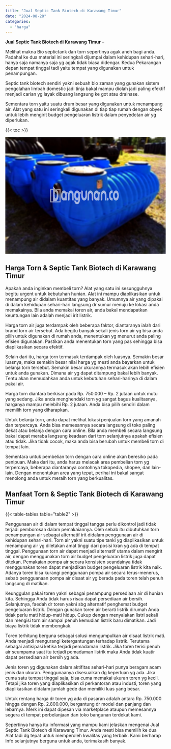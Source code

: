 ```yaml
---
title: "Jual Septic Tank Biotech di Karawang Timur"
date: "2024-08-28"
categories: 
  - "harga"
---
```


**Jual Septic Tank Biotech di Karawang Timur** –

Melihat makna Bio septictank dan torn sepertinya agak aneh bagi anda. Padahal ke dua material ini seringkali dijumpai dalam kehidupan sehari-hari, hanya saja namanya saja yg agak tidak biasa didengar. Kedua Pekarangan depan tempat tinggal tadi yaitu tempat yang digunakan untuk penampungan.

Septic tank biotech sendiri yakni sebuah bio zaman yang gunakan sistem pengolahan limbah domestic jadi tinja bakal mampu diolah jadi paling efektif menjadi carian yg layak dibuang langsung ke got atau drainase.

Sementara torn yaitu suatu drum besar yang digunakan untuk menampung air. Alat yang satu ini seringkali digunakan di tiap tiap rumah dengan obyek untuk lebih mengirit budget pengeluaran listrik dalam penyedotan air yg diperlukan.

{{< toc >}}

![Jual Septic Tank Biotech di Karawang Timur](/images/jual-bio-septictank-13.png)

## Harga Torn & Septic Tank Biotech di Karawang Timur

Apakah anda inginkan membeli torn? Alat yang satu ini sesungguhnya begitu urgent untuk kebutuhan hunian. Alat ini mampu diaplikasikan untuk menampung air didalam kuantitas yang banyak. Umumnya air yang dipakai di dalam kehidupan sehari-hari langsung dr sumur menuju ke lokasi anda memakainya. Bila anda memakai toren air, anda bakal mendapatkan keuntungan lain adalah menjadi irit listrik.

Harga torn air juga terdampak oleh beberapa faktor, diantaranya ialah dari brand torn air tersebut. Ada begitu banyak sekali jenis torn air yg bisa anda pilih untuk digunakan di rumah anda, menentukan yg menurut anda paling efisien digunakan. Pastikan anda menentukan torn yang pas sehingga bisa diaplikasikan secara efektif.

Selain dari itu, harga torn termasuk terdampak oleh luasnya. Semakin besar luasnya, maka semakin besar nilai harga yg mesti anda bayarkan untuk belanja torn tersebut. Semakin besar ukurannya termasuk akan lebih efisien untuk anda gunakan. Dimana air yg dapat ditampung bakal lebih banyak. Tentu akan memudahkan anda untuk kebutuhan sehari-harinya di dalam pakai air.

Harga torn diantara berkisar pada Rp. 750.000 – Rp. 2 jutaan untuk mutu yang sedang. Jika anda menghendaki torn yg sangat bagus kualitasnya, harganya mampu melebihi Rp. 2 jutaan. Anda bisa pilih sendiri dalam memilih torn yang diharapkan.

Untuk belanja torn, anda dapat melihat lokasi penjualan torn yang amanah dan terpercaya. Anda bisa memesannya secara langsung di toko paling dekat atau belanja dengan cara online. Bila anda membeli secara langsung bakal dapat meraba langsung keadaan dari torn selanjutnya apakah efisien atau tidak. Jika tidak cocok, maka anda bisa berubah untuk membeli torn di tempat lain.

Sementara untuk pembelian torn dengan cara online akan beresiko pada penipuan. Maka dari itu, anda harus melacak area pembelian torn yg terpercaya, beberapa diantaranya contohnya tokopedia, shopee, dan lain-lain. Dengan menentukan area yang tepat, perihal ini bakal sangat menolong anda untuk meraih torn yang berkualitas.

## Manfaat Torn & Septic Tank Biotech di Karawang Timur

{{< table-tables table="table2" >}}

Penggunaan air di dalam tempat tinggal tangga perlu dikontrol jadi tidak terjadi pemborosan dalam pemakaiannya. Oleh sebab itu dibutuhkan torn penampungan air sebagai alternatif irit didalam penggunaan air di kehidupan sehari-hari. Torn air yakni suatu tipe tanki yg diaplikasikan untuk menampung air yg diletakan amat tinggi dari posisi kran yg ada di tempat tinggal. Penggunaan torn air dapat menjadi alternatif utama dalam mengirit air, dengan menggunakan torn air budget pengeluaran listrik juga dapat ditekan. Pemakaian pompa air secara konsisten seandainya tidak menggunakan toren dapat menjadikan budget pengeluaran listrik kita naik. Adanya toren bisa kurangi penggunaan pompa air secara terus-menerus, sebab pengguanaan pompa air disaat air yg berada pada toren telah penuh langsung di matikan.

Keunggulan pakai toren yakni sebagai penampung persediaan air di hunian kita. Sehingga Anda tidak harus risau dapat persediaan air bersih. Selanjutnya, faedah dr toren yakni sbg alternatif penghemat budget pengeluaran listrik. Dengan gunakan toren air berarti listrik dirumah Anda tidak perlu mati hidup-mati hidup. Cukup dengan menyalakan listri sekali dan mengisi torn air sampai penuh kemudian listrik baru dimatikan. Jadi biaya listrik tidak membengkak.

Toren terhitung berguna sebagai solusi mengumpulkan air disaat listrik mati. Anda menjadi mengurangi ketergantungan terhadap listrik. Terutama sebagai antisipasi ketika terjadi pemadaman listrik. Jika toren terisi penuh air seumpama saat itu terjadi pemadaman listrik maka Anda tidak kuatir dapat persediaan air bersih yg ada.

Jenis toren yg digunakan dalam aktifitas sehari-hari punya beragam acam jenis dan ukuran. Penggunaanya disesuaikan dg keperluan yg ada. Jika cuma satu tempat tinggal saja, bisa cuma memakai ukuran toren yg kecil. Tetapi jika toren yang diaplikasikan di perkantoran atau industi, toren yang diaplikasikan didalam jumlah gede dan memiliki luas yang besar.

Untuk rentang harga dr toren yg ada di pasaran adalah antara Rp. 750.000 hingga dengan Rp. 2.800.000, bergantung dr model dan panjang dan lebarnya. Merk ini dapat dipesan via marketplace ataupun memesannya segera di tempat perbelanjaan dan toko bangunan terdekat kami.

Sepertinya hanya itu informasi yang mampu kami jelaskan mengenai Jual Septic Tank Biotech di Karawang Timur. Anda mesti bisa memilih ke dua Alat tadi dg tepat untuk memperoleh kwalitas yang terbaik. Kami berharap Info selanjutnya berguna untuk anda, terimakasih banyak.
